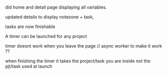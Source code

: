 
did home and detail page displaying all variables. 

updated details to display notezone + task, 

tasks are now finishable

A timer can be launched for any project

timer doesnt work when you leave the page // async worker to make it work ??

when finishing the timer it takes the project/task you are inside not the pjt/task used at launch

